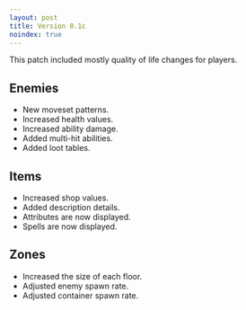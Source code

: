 ```yaml
---
layout: post
title: Version 0.1c
noindex: true
---
```


This patch included mostly quality of life changes for players.

## Enemies
- New moveset patterns.
- Increased health values.
- Increased ability damage.
- Added multi-hit abilities.
- Added loot tables.

## Items
- Increased shop values.
- Added description details.
- Attributes are now displayed.
- Spells are now displayed.

## Zones
- Increased the size of each floor.
- Adjusted enemy spawn rate.
- Adjusted container spawn rate.
